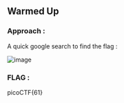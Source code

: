 ## Warmed Up

### Approach :

A quick google search to find the flag :

![image](https://github.com/parthhhhh21/picoCTF-writeups/assets/148140667/06b4c8a9-7cbf-477e-8451-b1231d745953)


### FLAG :

picoCTF{61}
